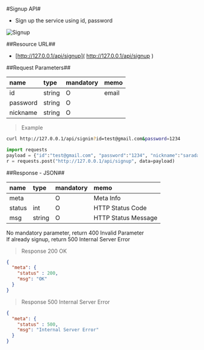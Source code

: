 
#Signup API#
- Sign up the service using id, password

![Signup](https://farm6.staticflickr.com/5658/20891390438_0f5e639451.jpg)



##Resource URL##
- [http://127.0.0.1/api/signup]( http://127.0.0.1/api/signup )
     
##Request Parameters##

| name            | type            | mandatory | memo           | 
| :---------------|:--------------- |:----------|----------------|
| id              | string          | O         | email          |
| password        | string          | O         |                |
| nickname        | string          | O         |                | 


  
> Example

```bash
curl http://127.0.0.1/api/signin?id=test@gmail.com&password=1234 
```

 
```python
import requests
payload = {"id":"test@gmail.com", "password":"1234", "nickname":"sarada"}
r = requests.post("http://127.0.0.1/api/signup", data=payload)
```



##Response - JSON##
 

| name       | type    | mandatory | memo                                |
| :----------|:--------|:----------|:------------------------------------|
| meta       |         | O         | Meta Info                           |
| status     | int     | O         | HTTP Status Code                    |
| msg        | string  | O         | HTTP Status Message                 |
 

<aside class="notice">
No mandatory parameter, return 400 Invalid Parameter 
</aside>


<aside class="notice">
If already signup, return 500 Internal Server Error
</aside>


> Response 200 OK
```json
{
  "meta": {
    "status" : 200,
    "msg": "OK"
  }
}

```
 
> Response 500 Internal Server Error
```json
{
  "meta": {
    "status" : 500, 
    "msg": "Internal Server Error"
  }
}

```

